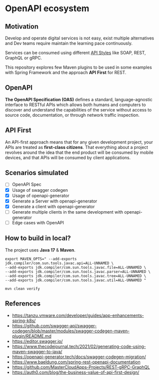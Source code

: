 # OpenAPI ecosystem

## Motivation

Develop and operate digital services is not easy, exist multiple  alternatives and Dev teams require maintain the 
learning pace continuously.

Services can be consumed using different [API Styles](./api-styles.md) like
SOAP, REST, GraphQL or gRPC.

This repository explores few Maven plugins to be used in some examples with 
Spring Framework and the approach **API First** for REST.

## OpenAPI

**The OpenAPI Specification (OAS)** defines a standard, language-agnostic interface to RESTful APIs 
which allows both humans and computers to discover and understand the capabilities of the service 
without access to source code, documentation, or through network traffic inspection.

## API First

An API-first approach means that for any given development project, 
your APIs are treated as **first-class citizens**. 
That everything about a project revolves around the idea that the end product will be consumed by mobile devices, 
and that APIs will be consumed by client applications.

## Scenarios simulated

- [ ] OpenAPI Spec
- [x] Usage of swagger codegen
- [x] Usage of openapi-generator
- [x] Generate a Server with openapi-generator
- [x] Generate a client with openapi-generator
- [ ] Generate multiple clients in the same development with openapi-generator
- [ ] Edge cases with OpenAPI

## How to build in local?

The project uses **Java 17** & **Maven**.

```
export MAVEN_OPTS=" --add-exports jdk.compiler/com.sun.tools.javac.api=ALL-UNNAMED \
--add-exports jdk.compiler/com.sun.tools.javac.file=ALL-UNNAMED \
--add-exports jdk.compiler/com.sun.tools.javac.parser=ALL-UNNAMED \
--add-exports jdk.compiler/com.sun.tools.javac.tree=ALL-UNNAMED \
--add-exports jdk.compiler/com.sun.tools.javac.util=ALL-UNNAMED "

mvn clean verify
```

## References

- https://tanzu.vmware.com/developer/guides/app-enhancements-spring-k8s/
- https://github.com/swagger-api/swagger-codegen/blob/master/modules/swagger-codegen-maven-plugin/README.md
- https://editor.swagger.io/
- https://www.thecodejournal.tech/2021/02/generating-code-using-maven-swagger-to-java/
- https://openapi-generator.tech/docs/swagger-codegen-migration/
- https://www.baeldung.com/spring-rest-openapi-documentation
- https://github.com/MasterCloudApps-Projects/REST-gRPC-GraphQL
- https://auth0.com/blog/the-business-value-of-api-first-design/

